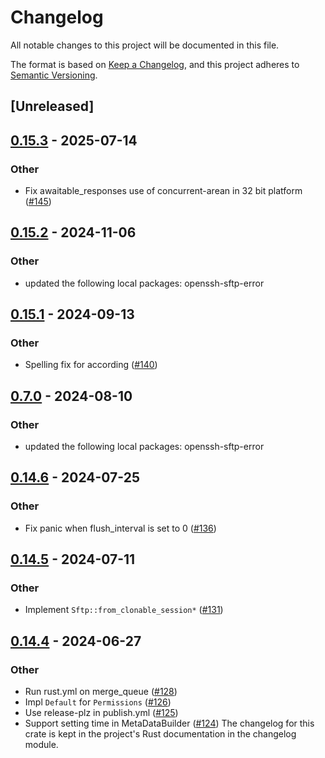 # Changelog
All notable changes to this project will be documented in this file.

The format is based on [Keep a Changelog](https://keepachangelog.com/en/1.0.0/),
and this project adheres to [Semantic Versioning](https://semver.org/spec/v2.0.0.html).

## [Unreleased]

## [0.15.3](https://github.com/openssh-rust/openssh-sftp-client/compare/openssh-sftp-client-v0.15.2...openssh-sftp-client-v0.15.3) - 2025-07-14

### Other

- Fix awaitable_responses use of concurrent-arean in 32 bit platform ([#145](https://github.com/openssh-rust/openssh-sftp-client/pull/145))

## [0.15.2](https://github.com/openssh-rust/openssh-sftp-client/compare/openssh-sftp-client-v0.15.1...openssh-sftp-client-v0.15.2) - 2024-11-06

### Other

- updated the following local packages: openssh-sftp-error

## [0.15.1](https://github.com/openssh-rust/openssh-sftp-client/compare/openssh-sftp-client-v0.15.0...openssh-sftp-client-v0.15.1) - 2024-09-13

### Other

- Spelling fix for according ([#140](https://github.com/openssh-rust/openssh-sftp-client/pull/140))

## [0.7.0](https://github.com/openssh-rust/openssh-sftp-client/compare/openssh-sftp-client-lowlevel-v0.6.0...openssh-sftp-client-lowlevel-v0.7.0) - 2024-08-10

### Other
- updated the following local packages: openssh-sftp-error

## [0.14.6](https://github.com/openssh-rust/openssh-sftp-client/compare/openssh-sftp-client-v0.14.5...openssh-sftp-client-v0.14.6) - 2024-07-25

### Other
- Fix panic when flush_interval is set to 0 ([#136](https://github.com/openssh-rust/openssh-sftp-client/pull/136))

## [0.14.5](https://github.com/openssh-rust/openssh-sftp-client/compare/openssh-sftp-client-v0.14.4...openssh-sftp-client-v0.14.5) - 2024-07-11

### Other
- Implement `Sftp::from_clonable_session*` ([#131](https://github.com/openssh-rust/openssh-sftp-client/pull/131))

## [0.14.4](https://github.com/openssh-rust/openssh-sftp-client/compare/openssh-sftp-client-v0.14.3...openssh-sftp-client-v0.14.4) - 2024-06-27

### Other
- Run rust.yml on merge_queue ([#128](https://github.com/openssh-rust/openssh-sftp-client/pull/128))
- Impl `Default` for `Permissions` ([#126](https://github.com/openssh-rust/openssh-sftp-client/pull/126))
- Use release-plz in publish.yml ([#125](https://github.com/openssh-rust/openssh-sftp-client/pull/125))
- Support setting time in MetaDataBuilder ([#124](https://github.com/openssh-rust/openssh-sftp-client/pull/124))
The changelog for this crate is kept in the project's Rust documentation in the changelog module.
